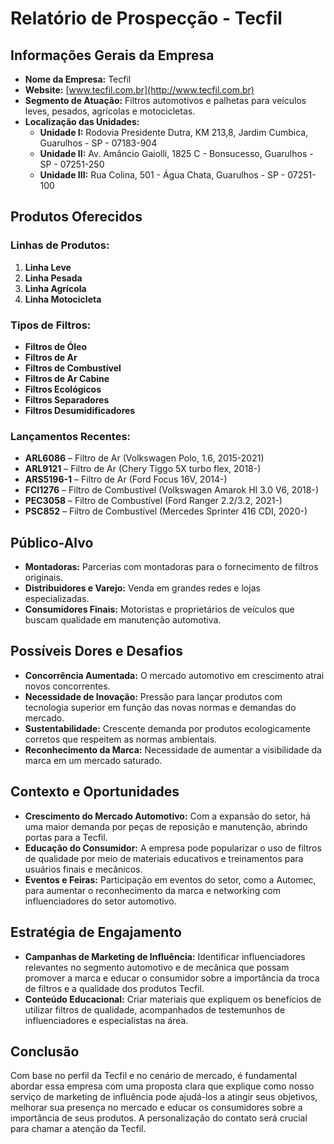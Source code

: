 # Relatório de Prospecção - Tecfil

## Informações Gerais da Empresa
- **Nome da Empresa:** Tecfil
- **Website:** [www.tecfil.com.br](http://www.tecfil.com.br)
- **Segmento de Atuação:** Filtros automotivos e palhetas para veículos leves, pesados, agrícolas e motocicletas.
- **Localização das Unidades:**
  - **Unidade I:** Rodovia Presidente Dutra, KM 213,8, Jardim Cumbica, Guarulhos - SP - 07183-904
  - **Unidade II:** Av. Amâncio Gaiolli, 1825 C - Bonsucesso, Guarulhos - SP - 07251-250
  - **Unidade III:** Rua Colina, 501 - Água Chata, Guarulhos - SP - 07251-100

## Produtos Oferecidos
### Linhas de Produtos:
1. **Linha Leve**
2. **Linha Pesada**
3. **Linha Agrícola**
4. **Linha Motocicleta**
### Tipos de Filtros:
- **Filtros de Óleo**
- **Filtros de Ar**
- **Filtros de Combustível**
- **Filtros de Ar Cabine**
- **Filtros Ecológicos**
- **Filtros Separadores**
- **Filtros Desumidificadores**
### Lançamentos Recentes:
- **ARL6086** – Filtro de Ar (Volkswagen Polo, 1.6, 2015-2021)
- **ARL9121** – Filtro de Ar (Chery Tiggo 5X turbo flex, 2018-)
- **ARS5196-1** – Filtro de Ar (Ford Focus 16V, 2014-)
- **FCI1276** – Filtro de Combustível (Volkswagen Amarok HI 3.0 V6, 2018-)
- **PEC3058** – Filtro de Combustível (Ford Ranger 2.2/3.2, 2021-)
- **PSC852** – Filtro de Combustível (Mercedes Sprinter 416 CDI, 2020-)

## Público-Alvo
- **Montadoras:** Parcerias com montadoras para o fornecimento de filtros originais.
- **Distribuidores e Varejo:** Venda em grandes redes e lojas especializadas.
- **Consumidores Finais:** Motoristas e proprietários de veículos que buscam qualidade em manutenção automotiva.

## Possíveis Dores e Desafios
- **Concorrência Aumentada:** O mercado automotivo em crescimento atrai novos concorrentes.
- **Necessidade de Inovação:** Pressão para lançar produtos com tecnologia superior em função das novas normas e demandas do mercado.
- **Sustentabilidade:** Crescente demanda por produtos ecologicamente corretos que respeitem as normas ambientais.
- **Reconhecimento da Marca:** Necessidade de aumentar a visibilidade da marca em um mercado saturado.

## Contexto e Oportunidades
- **Crescimento do Mercado Automotivo:** Com a expansão do setor, há uma maior demanda por peças de reposição e manutenção, abrindo portas para a Tecfil.
- **Educação do Consumidor:** A empresa pode popularizar o uso de filtros de qualidade por meio de materiais educativos e treinamentos para usuários finais e mecânicos.
- **Eventos e Feiras:** Participação em eventos do setor, como a Automec, para aumentar o reconhecimento da marca e networking com influenciadores do setor automotivo.

## Estratégia de Engajamento
- **Campanhas de Marketing de Influência:** Identificar influenciadores relevantes no segmento automotivo e de mecânica que possam promover a marca e educar o consumidor sobre a importância da troca de filtros e a qualidade dos produtos Tecfil.
- **Conteúdo Educacional:** Criar materiais que expliquem os benefícios de utilizar filtros de qualidade, acompanhados de testemunhos de influenciadores e especialistas na área.

## Conclusão
Com base no perfil da Tecfil e no cenário de mercado, é fundamental abordar essa empresa com uma proposta clara que explique como nosso serviço de marketing de influência pode ajudá-los a atingir seus objetivos, melhorar sua presença no mercado e educar os consumidores sobre a importância de seus produtos. A personalização do contato será crucial para chamar a atenção da Tecfil.